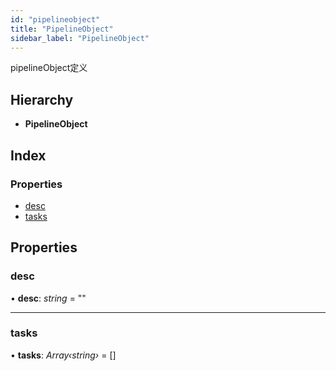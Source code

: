 ```yaml
---
id: "pipelineobject"
title: "PipelineObject"
sidebar_label: "PipelineObject"
---
```


pipelineObject定义

## Hierarchy

* **PipelineObject**

## Index

### Properties

* [desc](pipelineobject.md#desc)
* [tasks](pipelineobject.md#tasks)

## Properties

###  desc

• **desc**: *string* = ""

___

###  tasks

• **tasks**: *Array‹string›* = []
